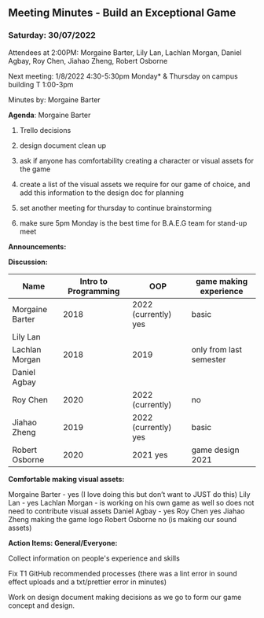 ## Meeting Minutes - Build an Exceptional Game

### Saturday: 30/07/2022

Attendees at 2:00PM: Morgaine Barter, Lily Lan, Lachlan Morgan, Daniel Agbay, Roy Chen, Jiahao
Zheng, Robert Osborne

Next meeting: 1/8/2022 4:30-5:30pm Monday\* & Thursday on campus building T 1:00-3pm

Minutes by: Morgaine Barter

<b>Agenda</b>: Morgaine Barter

1.  Trello decisions

2.  design document clean up

3.  ask if anyone has comfortability creating a character or visual assets for the game

4.  create a list of the visual assets we require for our game of choice, and add this information to the design doc for planning

5.  set another meeting for thursday to continue brainstorming

6.  make sure 5pm Monday is the best time for B.A.E.G team for stand-up meet


<b>Announcements:</b>

<b>Discussion:</b>

| Name            | Intro to Programming | OOP                  | game making experience  |
| --------------- | -------------------- | -------------------- | ----------------------- |
| Morgaine Barter | 2018                 | 2022 (currently) yes | basic                   |
| Lily Lan        |
| Lachlan Morgan  | 2018                 | 2019                 | only from last semester |
| Daniel Agbay    |
| Roy Chen        | 2020                 | 2022 (currently)     | no                      |
| Jiahao Zheng    | 2019                 | 2022 (currently) yes | basic                   |
| Robert Osborne  | 2020                 | 2021 yes             | game design 2021        |

<b>Comfortable making visual assets:</b>

Morgaine Barter - yes (I love doing this but don’t want to JUST do this) Lily Lan - yes Lachlan
Morgan - is working on his own game as well so does not need to contribute visual assets Daniel
Agbay - yes Roy Chen yes Jiahao Zheng making the game logo Robert Osborne no (is making our sound
assets)


<b>Action Items: General/Everyone:</b>

Collect information on people's experience and skills

Fix T1 GitHub recommended processes (there was a lint error in sound effect uploads and a
txt/prettier error in minutes)

Work on design document making decisions as we go to form our game concept and design.
